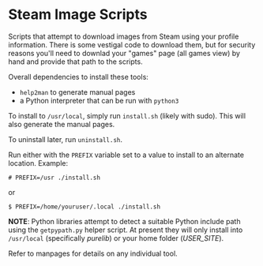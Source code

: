 # Steam Image Scripts

Scripts that attempt to download images from Steam using
your profile information. There is some vestigal code to download them,
but for security reasons you'll need to downlad your "games" page (all games view)
by hand and provide that path to the scripts.

Overall dependencies to install these tools:

* `help2man` to generate manual pages
* a Python interpreter that can be run with `python3`

To install to `/usr/local`, simply run `install.sh` (likely with sudo).
This will also generate the manual pages.

To uninstall later, run `uninstall.sh`.

Run either with the `PREFIX` variable set to a value to install to an alternate
location. Example:

```shell
# PREFIX=/usr ./install.sh
```

or

```shell
$ PREFIX=/home/youruser/.local ./install.sh
```

**NOTE**: Python libraries attempt to detect a suitable Python include path
using the `getpypath.py` helper script. At present they will only install
into `/usr/local` (specifically *purelib*) or your home folder (*USER_SITE*).

Refer to manpages for details on any individual tool.
